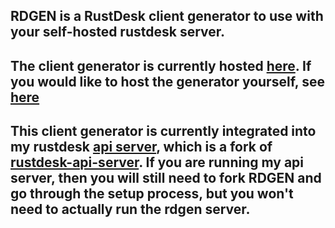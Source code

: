 ## RDGEN is a RustDesk client generator to use with your self-hosted rustdesk server.

## The client generator is currently hosted [here](https://rdgen.crayoneater.org). If you would like to host the generator yourself, see [here](setup.md)

## This client generator is currently integrated into my rustdesk [api server](https://github.com/bryangerlach/rustdesk-api-server), which is a fork of [rustdesk-api-server](https://github.com/kingmo888/rustdesk-api-server). If you are running my api server, then you will still need to fork RDGEN and go through the setup process, but you won't need to actually run the rdgen server.


